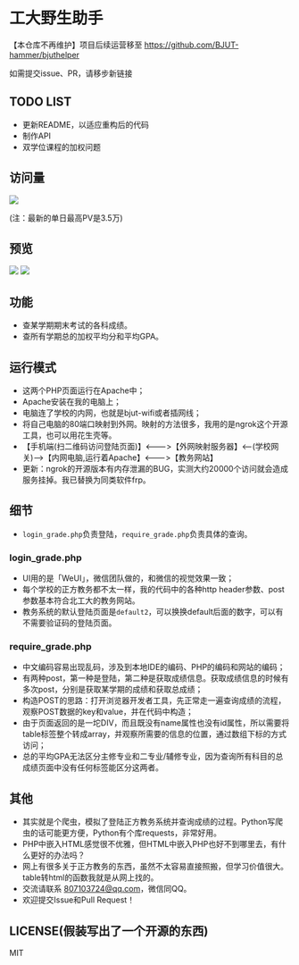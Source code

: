 # 工大野生助手

【本仓库不再维护】项目后续运营移至 https://github.com/BJUT-hammer/bjuthelper

如需提交issue、PR，请移步新链接

## TODO LIST

- 更新README，以适应重构后的代码
- 制作API
- 双学位课程的加权问题

## 访问量

![](http://7xku3h.com1.z0.glb.clouddn.com/16-7-16/85684382.jpg)

(注：最新的单日最高PV是3.5万)

## 预览

![](http://7xku3h.com1.z0.glb.clouddn.com/16-7-23/12366574.jpg)
![](http://7xku3h.com1.z0.glb.clouddn.com/16-7-23/47965690.jpg)

## 功能

- 查某学期期末考试的各科成绩。
- 查所有学期总的加权平均分和平均GPA。

## 运行模式

- 这两个PHP页面运行在Apache中；
- Apache安装在我的电脑上；
- 电脑连了学校的内网，也就是bjut-wifi或者插网线；
- 将自己电脑的80端口映射到外网。映射的方法很多，我用的是ngrok这个开源工具，也可以用花生壳等。
- 【手机端(扫二维码访问登陆页面)】<--->【外网映射服务器】<--(学校网关)-->【内网电脑,运行着Apache】<--->【教务网站】
- 更新：ngrok的开源版本有内存泄漏的BUG，实测大约20000个访问就会造成服务挂掉。我已替换为同类软件frp。 

## 细节

- `login_grade.php`负责登陆，`require_grade.php`负责具体的查询。

### login_grade.php

- UI用的是「WeUI」，微信团队做的，和微信的视觉效果一致；
- 每个学校的正方教务都不太一样，我的代码中的各种http header参数、post参数基本符合北工大的教务网站。
- 教务系统的默认登陆页面是`default2`，可以换换default后面的数字，可以有不需要验证码的登陆页面。

### require_grade.php

- 中文编码容易出现乱码，涉及到本地IDE的编码、PHP的编码和网站的编码；
- 有两种post，第一种是登陆，第二种是获取成绩信息。获取成绩信息的时候有多次post，分别是获取某学期的成绩和获取总成绩；
- 构造POST的思路：打开浏览器开发者工具，先正常走一遍查询成绩的流程，观察POST数据的key和value，并在代码中构造；
- 由于页面返回的是一坨DIV，而且既没有name属性也没有id属性，所以需要将table标签整个转成array，并观察所需要的信息的位置，通过数组下标的方式访问；
- 总的平均GPA无法区分主修专业和二专业/辅修专业，因为查询所有科目的总成绩页面中没有任何标签能区分这两者。


## 其他

- 其实就是个爬虫，模拟了登陆正方教务系统并查询成绩的过程。Python写爬虫的话可能更方便，Python有个库requests，非常好用。
- PHP中嵌入HTML感觉很不优雅，但HTML中嵌入PHP也好不到哪里去，有什么更好的办法吗？
- 网上有很多关于正方教务的东西，虽然不太容易直接照搬，但学习价值很大。table转html的函数我就是从网上找的。
- 交流请联系 807103724@qq.com，微信同QQ。
- 欢迎提交Issue和Pull Request！

## LICENSE(假装写出了一个开源的东西)

MIT
